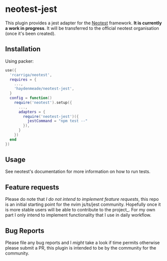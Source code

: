# neotest-jest

This plugin provides a jest adapter for the [Neotest](https://github.com/rcarriga/neotest) framework.
**It is currently a work in progress**. It will be transferred to the official neotest organisation (once it's been created).

## Installation

Using packer:

```lua
use({
  'rcarriga/neotest',
  requires = {
    ...,
    'haydenmeade/neotest-jest',
  }
  config = function()
    require('neotest').setup({
      ...,
      adapters = {
        require('neotest-jest')({
          jestCommand = "npm test --"
        }),
      }
    })
  end
})
```

## Usage

See neotest's documentation for more information on how to run tests.

## Feature requests

Please do note that _I do not intend to implement feature requests_, this repo is an initial starting point for the nvim js/ts/jest community.
Hopefully once it is more stable users will be able to contribute to the project\_. For my own part I only intend to implement functionality that
I use in daily workflow.

## Bug Reports

Please file any bug reports and I _might_ take a look if time permits otherwise please submit a PR, this plugin is intended to be by the community for the community.
